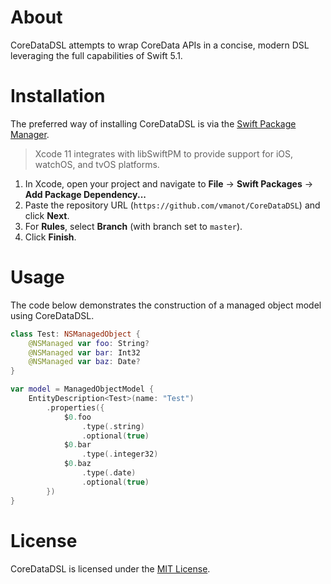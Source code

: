 # About

CoreDataDSL attempts to wrap CoreData APIs in a concise, modern DSL leveraging the full capabilities of Swift 5.1.

# Installation

The preferred way of installing CoreDataDSL is via the [Swift Package Manager](https://swift.org/package-manager/).

>Xcode 11 integrates with libSwiftPM to provide support for iOS, watchOS, and tvOS platforms.

1. In Xcode, open your project and navigate to **File** → **Swift Packages** → **Add Package Dependency...**
2. Paste the repository URL (`https://github.com/vmanot/CoreDataDSL`) and click **Next**.
3. For **Rules**, select **Branch** (with branch set to `master`).
4. Click **Finish**.

# Usage

The code below demonstrates the construction of a managed object model using CoreDataDSL.

```swift 
class Test: NSManagedObject {
    @NSManaged var foo: String?
    @NSManaged var bar: Int32
    @NSManaged var baz: Date?
}

var model = ManagedObjectModel {
    EntityDescription<Test>(name: "Test")
        .properties({
            $0.foo
                .type(.string)
                .optional(true)
            $0.bar
                .type(.integer32)
            $0.baz
                .type(.date)
                .optional(true)
        })
}
```



# License

CoreDataDSL is licensed under the [MIT License](https://vmanot.mit-license.org).

